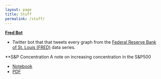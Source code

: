 ```yaml
---
layout: page
title: Stuff
permalink: /stuff/
---
```


**<a href="https://www.twitter.com/everyFREDgraph">Fred Bot</a>**
* Twitter bot that that tweets every graph from the <a href="https://fred.stlouisfed.org">Federal Reserve Bank of St. Louis (FRED)</a> data series.

**S&P Concentration
A note on increasing concentration in the S&P500
* <a href="https://www.notion.so/S-P500-Concentration-90df7a9eafd842ad924b4ace3675fdb9">Notebook</a>
* <a href="https://github.com/benmarrow/benmarrow.github.io/blob/master/pdfs/SP500_concentration.pdf">PDF</a>